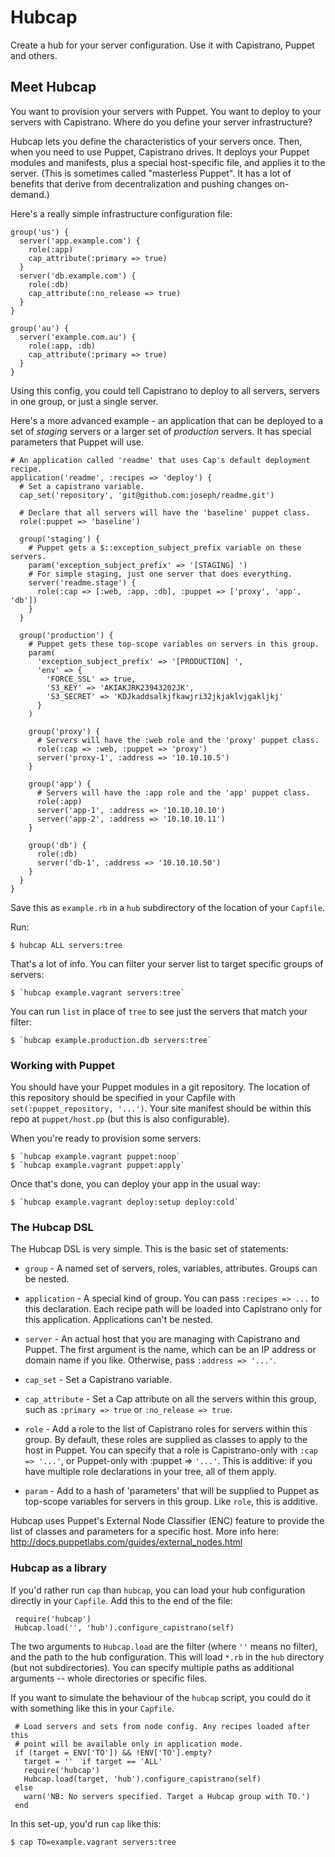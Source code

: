 # Hubcap

Create a hub for your server configuration. Use it with Capistrano,
Puppet and others.


## Meet Hubcap

You want to provision your servers with Puppet. You want to deploy to your
servers with Capistrano. Where do you define your server infrastructure?

Hubcap lets you define the characteristics of your servers once. Then, when you
need to use Puppet, Capistrano drives. It deploys your Puppet modules and
manifests, plus a special host-specific file, and applies it to the server.
(This is sometimes called "masterless Puppet". It has a lot of benefits that
derive from decentralization and pushing changes on-demand.)

Here's a really simple infrastructure configuration file:

    group('us') {
      server('app.example.com') {
        role(:app)
        cap_attribute(:primary => true)
      }
      server('db.example.com') {
        role(:db)
        cap_attribute(:no_release => true)
      }
    }

    group('au') {
      server('example.com.au') {
        role(:app, :db)
        cap_attribute(:primary => true)
      }
    }

Using this config, you could tell Capistrano to deploy to all servers, servers
in one group, or just a single server.

Here's a more advanced example - an application that can be deployed to a set
of *staging* servers or a larger set of *production* servers. It has special
parameters that Puppet will use.

    # An application called 'readme' that uses Cap's default deployment recipe.
    application('readme', :recipes => 'deploy') {
      # Set a capistrano variable.
      cap_set('repository', 'git@github.com:joseph/readme.git')

      # Declare that all servers will have the 'baseline' puppet class.
      role(:puppet => 'baseline')

      group('staging') {
        # Puppet gets a $::exception_subject_prefix variable on these servers.
        param('exception_subject_prefix' => '[STAGING] ')
        # For simple staging, just one server that does everything.
        server('readme.stage') {
          role(:cap => [:web, :app, :db], :puppet => ['proxy', 'app', 'db'])
        }
      }

      group('production') {
        # Puppet gets these top-scope variables on servers in this group.
        param(
          'exception_subject_prefix' => '[PRODUCTION] ',
          'env' => {
            'FORCE_SSL' => true,
            'S3_KEY' => 'AKIAKJRK23943202JK',
            'S3_SECRET' => 'KDJkaddsalkjfkawjri32jkjaklvjgakljkj'
          }
        )

        group('proxy') {
          # Servers will have the :web role and the 'proxy' puppet class.
          role(:cap => :web, :puppet => 'proxy')
          server('proxy-1', :address => '10.10.10.5')
        }

        group('app') {
          # Servers will have the :app role and the 'app' puppet class.
          role(:app)
          server('app-1', :address => '10.10.10.10')
          server('app-2', :address => '10.10.10.11')
        }

        group('db') {
          role(:db)
          server('db-1', :address => '10.10.10.50')
        }
      }
    }


Save this as `example.rb` in a `hub` subdirectory of the location of your
`Capfile`.

Run:

    $ hubcap ALL servers:tree

That's a lot of info. You can filter your server list to target specific
groups of servers:

    $ `hubcap example.vagrant servers:tree`

You can run `list` in place of `tree` to see just the servers that match
your filter:

    $ `hubcap example.production.db servers:tree`


### Working with Puppet

You should have your Puppet modules in a git repository. The location of this
repository should be specified in your Capfile with
`set(:puppet_repository, '...')`. Your site manifest should be within this repo
at `puppet/host.pp` (but this is also configurable).

When you're ready to provision some servers:

    $ `hubcap example.vagrant puppet:noop`
    $ `hubcap example.vagrant puppet:apply`

Once that's done, you can deploy your app in the usual way:

    $ `hubcap example.vagrant deploy:setup deploy:cold`



### The Hubcap DSL

The Hubcap DSL is very simple. This is the basic set of statements:

* `group` - A named set of servers, roles, variables, attributes. Groups
  can be nested.

* `application` - A special kind of group. You can pass `:recipes => ...`
  to this declaration. Each recipe path will be loaded into Capistrano only
  for this application. Applications can't be nested.

* `server` - An actual host that you are managing with Capistrano and
  Puppet. The first argument is the name, which can be an IP address or domain
  name if you like. Otherwise, pass `:address => '...'`.

* `cap_set` - Set a Capistrano variable.

* `cap_attribute` - Set a Cap attribute on all the servers within this
  group, such as `:primary => true` or `:no_release => true`.

* `role` - Add a role to the list of Capistrano roles for servers within
  this group. By default, these roles are supplied as classes to apply to the 
  host in Puppet. You can specify that a role is Capistrano-only with
  `:cap => '...'`, or Puppet-only with :puppet => `'...'`. This is additive:
  if you have multiple role declarations in your tree, all of them apply.

* `param` - Add to a hash of 'parameters' that will be supplied to Puppet
  as top-scope variables for servers in this group. Like `role`, this is 
  additive.

Hubcap uses Puppet's External Node Classifier (ENC) feature to provide the
list of classes and parameters for a specific host. More info here: 
http://docs.puppetlabs.com/guides/external_nodes.html


### Hubcap as a library

If you'd rather run `cap` than `hubcap`, you can load your hub configuration
directly in your `Capfile`. Add this to the end of the file:

     require('hubcap')
     Hubcap.load('', 'hub').configure_capistrano(self)

The two arguments to `Hubcap.load` are the filter (where `''` means no filter),
and the path to the hub configuration. This will load `*.rb` in the `hub`
directory (but not subdirectories). You can specify multiple paths as additional
arguments -- whole directories or specific files.

If you want to simulate the behaviour of the `hubcap` script, you could do it
with something like this in your `Capfile`.

     # Load servers and sets from node config. Any recipes loaded after this
     # point will be available only in application mode.
     if (target = ENV['TO']) && !ENV['TO'].empty?
       target = ''  if target == 'ALL'
       require('hubcap')
       Hubcap.load(target, 'hub').configure_capistrano(self)
     else
       warn('NB: No servers specified. Target a Hubcap group with TO.')
     end

In this set-up, you'd run `cap` like this:

    $ cap TO=example.vagrant servers:tree

